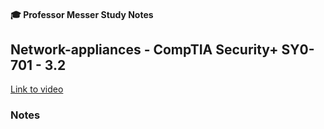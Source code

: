 #### 🎓 Professor Messer Study Notes

## Network-appliances - CompTIA Security+ SY0-701 - 3.2

[Link to video]()

### Notes


